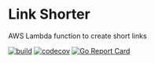 # Link Shorter

AWS Lambda function to create short links

[![build](https://github.com/edmarfelipe/aws-lambda/actions/workflows/deploy.yml/badge.svg?branch=main)](https://github.com/edmarfelipe/aws-lambda/actions/workflows/deploy.yml)
[![codecov](https://codecov.io/gh/edmarfelipe/aws-lambda/graph/badge.svg?token=vBFD7NlU5Q)](https://codecov.io/gh/edmarfelipe/aws-lambda)
[![Go Report Card](https://goreportcard.com/badge/github.com/edmarfelipe/aws-lambda)](https://goreportcard.com/report/github.com/edmarfelipe/aws-lambda)